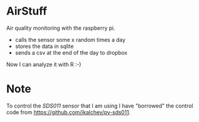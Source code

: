 # AirStuff

Air quality monitoring with the raspberry pi.

 - calls the sensor some x random times a day
 - stores the data in sqlite
 - sends a csv at the end of the day to dropbox
 
 Now I can analyze it with R :-)
 
# Note
 
 To control the _SDS011_ sensor that I am using I have "borrowed" the
 control code from https://github.com/ikalchev/py-sds011.
 